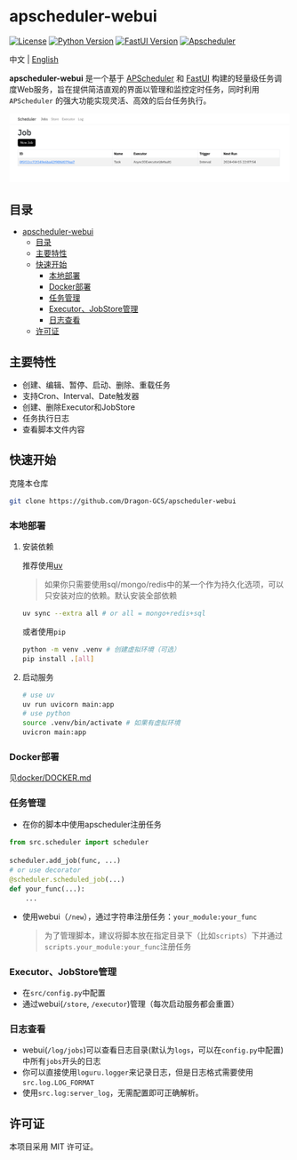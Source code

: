 # apscheduler-webui

[![License](https://img.shields.io/badge/License-MIT-blue.svg)](LICENSE) [![Python Version](https://img.shields.io/badge/Python-3.10%2B-green.svg)](https://www.python.org/downloads/release/python-380/) [![FastUI Version](https://img.shields.io/badge/FastUI-orange.svg)](https://fastui.fastapi.tiangolo.com/) [![Apscheduler](https://img.shields.io/badge/APScheduler-3.x-blue.svg)](https://github.com/agronholm/apscheduler)

中文 | [English](README_en.md)

**apscheduler-webui** 是一个基于 [APScheduler](https://github.com/agronholm/apscheduler) 和 [FastUI](https://fastui.fastapi.tiangolo.com/) 构建的轻量级任务调度Web服务，旨在提供简洁直观的界面以管理和监控定时任务，同时利用 `APScheduler` 的强大功能实现灵活、高效的后台任务执行。

![screenshot](./pictures/screenshot.png)

## 目录

- [apscheduler-webui](#apscheduler-webui)
  - [目录](#目录)
  - [主要特性](#主要特性)
  - [快速开始](#快速开始)
    - [本地部署](#本地部署)
    - [Docker部署](#docker部署)
    - [任务管理](#任务管理)
    - [Executor、JobStore管理](#executorjobstore管理)
    - [日志查看](#日志查看)
  - [许可证](#许可证)

## 主要特性

- 创建、编辑、暂停、启动、删除、重载任务
- 支持Cron、Interval、Date触发器
- 创建、删除Executor和JobStore
- 任务执行日志
- 查看脚本文件内容

## 快速开始

克隆本仓库

  ```bash
  git clone https://github.com/Dragon-GCS/apscheduler-webui
  ```

### 本地部署

1. 安装依赖

    推荐使用[uv](https://hellowac.github.io/uv-zh-cn/getting-started/installation/)

    > 如果你只需要使用sql/mongo/redis中的某一个作为持久化选项，可以只安装对应的依赖。默认安装全部依赖

    ```bash
    uv sync --extra all # or all = mongo+redis+sql
    ```

    或者使用`pip`

    ```bash
    python -m venv .venv # 创建虚拟环境（可选）
    pip install .[all]
    ```

2. 启动服务

    ```bash
    # use uv
    uv run uvicorn main:app
    # use python
    source .venv/bin/activate # 如果有虚拟环境
    uvicron main:app
    ```

### Docker部署

见[docker/DOCKER.md](docker/DOCKER.md)

### 任务管理

- 在你的脚本中使用apscheduler注册任务

```python
from src.scheduler import scheduler

scheduler.add_job(func, ...)
# or use decorator
@scheduler.scheduled_job(...)
def your_func(...):
    ...
```

- 使用webui（`/new`），通过字符串注册任务：`your_module:your_func`
  > 为了管理脚本，建议将脚本放在指定目录下（比如`scripts`）下并通过`scripts.your_module:your_func`注册任务

### Executor、JobStore管理

- 在`src/config.py`中配置
- 通过webui(`/store`, `/executor`)管理（每次启动服务都会重置）

### 日志查看

- webui(`/log/jobs`)可以查看日志目录(默认为`logs`，可以在`config.py`中配置)中所有`jobs`开头的日志
- 你可以直接使用`loguru.logger`来记录日志，但是日志格式需要使用`src.log.LOG_FORMAT`
- 使用`src.log:server_log`，无需配置即可正确解析。

## 许可证

本项目采用 MIT 许可证。
